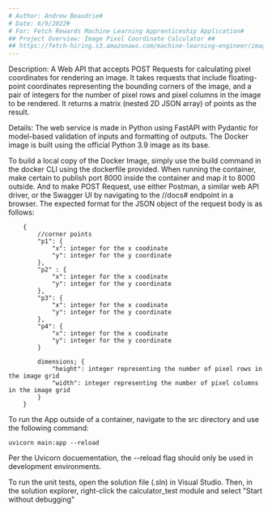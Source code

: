 ```yaml
---
# Author: Andrew Beaudrie#
# Date: 6/9/2022# 
# For: Fetch Rewards Machine Learning Apprenticeship Application#
## Project Overview: Image Pixel Coordinate Calculator ##
## https://fetch-hiring.s3.amazonaws.com/machine-learning-engineer/image-coordinates.html ##
---
```

Description: A Web API that accepts POST Requests for calculating pixel coordinates for rendering an image. It takes requests that include floating-point coordinates representing the bounding corners of  the image, and a pair of integers for the number of pixel rows and pixel columns in the image to be rendered. It returns a matrix (nested 2D JSON array) of points as the result.

Details: The web service is made in Python using FastAPI with Pydantic for model-based validation of inputs and formatting of outputs.
The Docker image is built using the official Python 3.9 image as its base.

To build a local copy of the Docker Image, simply use the build command in the docker CLI using the dockerfile provided.
When running the container, make certain to publish port 8000 inside the container and map it to 8000 outside.
And to make POST Request, use either Postman, a similar web API driver, or the Swagger UI by navigating to the //docs# endpoint in a browser.
The expected format for the JSON object of the request body is as follows:
```
    {
        //corner points
        "p1": {
            "x": integer for the x coodinate
            "y": integer for the y coordinate
        },
        "p2" : {
            "x": integer for the x coodinate
            "y": integer for the y coordinate
        },
        "p3": {
            "x": integer for the x coodinate
            "y": integer for the y coordinate
        },
        "p4": {
            "x": integer for the x coodinate
            "y": integer for the y coordinate
        }

        dimensions; {
            "height": integer representing the number of pixel rows in the image grid
            "width": integer representing the number of pixel columns in the image grid
        }
    }
```

To run the App outside of a container, navigate to the src directory and use the following command:
```
uvicorn main:app --reload
```
Per the Uvicorn docuementation, the --reload flag should only be used in development environments.

To run the unit tests, open the solution file (.sln) in Visual Studio. Then, in the solution explorer, right-click the calculator_test module and select "Start without debugging"